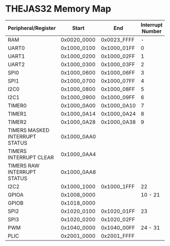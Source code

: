 # THEJAS32 Memory Map

| Peripheral/Register                   | Start       | End         | Interrupt Number  |
| ------------------------------------- | ----------- | ----------- | ----------------- | 
| RAM                                   | 0x0020_0000 | 0x0023_FFFF | -                 |
| UART0                                 | 0x1000_0100 | 0x1000_01FF | 0                 |
| UART1                                 | 0x1000_0200 | 0x1000_02FF | 1                 |
| UART2                                 | 0x1000_0300 | 0x1000_03FF | 2                 |
| SPI0                                  | 0x1000_0600 | 0x1000_06FF | 3                 |
| SPI1                                  | 0x1000_0700 | 0x1000_07FF | 4                 |
| I2C0                                  | 0x1000_0800 | 0x1000_08FF | 5                 |
| I2C1                                  | 0x1000_0900 | 0x1000_09FF | 6                 |
| TIMER0                                | 0x1000_0A00 | 0x1000_0A10 | 7                 |
| TIMER1                                | 0x1000_0A14 | 0x1000_0A24 | 8                 |
| TIMER2                                | 0x1000_0A28 | 0x1000_0A38 | 9                 |
| TIMERS MASKED INTERRUPT STATUS        | 0x1000_0AA0 |             |                   |
| TIMERS INTERRUPT CLEAR                | 0x1000_0AA4 |             |                   |
| TIMERS RAW INTERRUPT STATUS           | 0x1000_0AA8 |             |                   |
| I2C2                                  | 0x1000_1000 | 0x1000_1FFF | 22                |
| GPIOA                                 | 0x1008_0000 |             | 10 - 21           |
| GPIOB                                 | 0x1018_0000 |             |                   |
| SPI2                                  | 0x1020_0100 | 0x1020_01FF | 23                |
| SPI3                                  | 0x1020_0200 | 0x1020_02FF |                   |
| PWM                                   | 0x1040_0000 | 0x1040_00FF | 24 - 31           |
| PLIC                                  | 0x2001_0000 | 0x2001_FFFF |                   |
